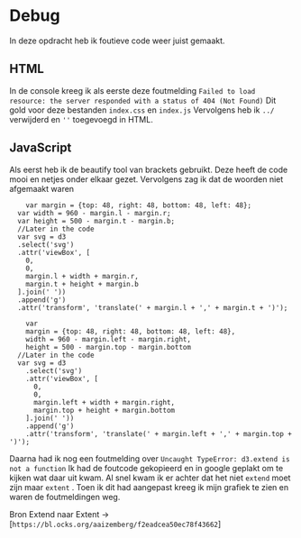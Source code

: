 # Debug
In deze opdracht heb ik foutieve code weer juist gemaakt.

## HTML
In de console kreeg ik als eerste deze foutmelding ```Failed to load resource: the server responded with a status of 404 (Not Found)```
Dit gold voor deze bestanden ```index.css``` en ```index.js```  Vervolgens heb ik  ```../``` verwijderd en ```''``` toegevoegd in HTML.

## JavaScript
Als eerst heb ik de beautify tool van brackets gebruikt. Deze heeft de code mooi en netjes onder elkaar gezet. Vervolgens zag ik dat de woorden niet afgemaakt waren

```Oud
    var margin = {top: 48, right: 48, bottom: 48, left: 48};
  var width = 960 - margin.l - margin.r;
  var height = 500 - margin.t - margin.b;
  //Later in the code
  var svg = d3
  .select('svg')
  .attr('viewBox', [
    0,
    0,
    margin.l + width + margin.r,
    margin.t + height + margin.b
  ].join(' '))
  .append('g')
  .attr('transform', 'translate(' + margin.l + ',' + margin.t + ')');
```

```Nieuw
    var
    margin = {top: 48, right: 48, bottom: 48, left: 48},
    width = 960 - margin.left - margin.right,
    height = 500 - margin.top - margin.bottom
  //Later in the code
  var svg = d3
    .select('svg')
    .attr('viewBox', [
      0,
      0,
      margin.left + width + margin.right,
      margin.top + height + margin.bottom
    ].join(' '))
    .append('g')
    .attr('transform', 'translate(' + margin.left + ',' + margin.top + ')');
```
Daarna had ik nog een foutmelding over ```Uncaught TypeError: d3.extend is not a function``` Ik had de foutcode gekopieerd en in google geplakt om te kijken wat daar uit kwam. Al snel kwam ik er achter dat het niet ```extend``` moet zijn maar ```extent``` . Toen ik dit had aangepast kreeg ik mijn grafiek te zien en waren de foutmeldingen weg.

Bron Extend naar Extent -> [`https://bl.ocks.org/aaizemberg/f2eadcea50ec78f43662`]
